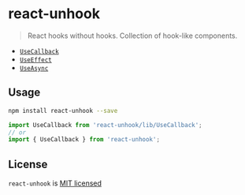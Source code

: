 # react-unhook

> React hooks without hooks. Collection of hook-like components.

- [`UseCallback`](./docs/UseCallback.md)
- [`UseEffect`](./docs/UseEffect.md)
- [`UseAsync`](./docs/UseCallback.md)

## Usage

```bash
npm install react-unhook --save
```

```js
import UseCallback from 'react-unhook/lib/UseCallback';
// or
import { UseCallback } from 'react-unhook';
```

## License

`react-unhook` is [MIT licensed](./LICENSE)
